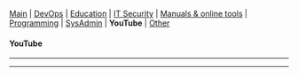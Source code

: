 [Main](README.md) | [DevOps](devops.md) | [Education](education.md) | [IT Security](itsecurity.md) | [Manuals & online tools](manuals.md) | [Programming](program.md) | [SysAdmin](sysadmin.md) | __YouTube__ | [Other](other.md)

#### YouTube
***


***
